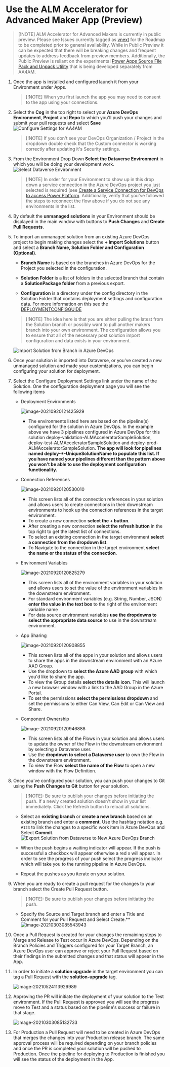 # Use the ALM Accelerator for Advanced Maker App (Preview)

>  [!NOTE] ALM Accelerator for Advanced Makers is currently in public preview. Please see Issues currently tagged as [vnext](https://github.com/microsoft/coe-starter-kit/issues?q=is%3Aopen+is%3Aissue+label%3Aalm-accelerator+label%3Avnext) for the Roadmap to be completed prior to general availability. While in Public Preview it can be expected that there will be breaking changes and frequent updates to address feedback from preview members. Additionally, the Public Preview is reliant on the experimental [Power Apps Source File Pack and Unpack Utility](https://github.com/microsoft/PowerApps-Language-Tooling) that is being developed separately from AA4AM.

1. Once the app is installed and configured launch it from your Environment under Apps.

   > [!NOTE] When you first launch the app you may need to consent to the app using your connections.

1. Select the **Cog** in the top right to select your **Azure DevOps Environment**, **Project** and **Repo** to which you'll push your changes and submit your pull requests and select **Save**
   ![Configure Settings for AA4AM](.attachments/GETTINGSTARTED/image-20210303085854533.png)

   > [!NOTE] If you don't see your DevOps Organization / Project in the dropdown double check that the Custom connector is working correctly after updating it's Security settings.

1. From the Environment Drop Down **Select the Dataverse Environment** in which you will be doing your development work.
   ![Select Dataverse Environment](.attachments/GETTINGSTARTED/image-20210303085806618.png)

   > [!NOTE] In order for your Environment to show up in this drop down a service connection in the Azure DevOps project you just selected is required (see [Create a Service Connection for DevOps to access Power Platform](SETUPGUIDE.md#create-service-connections-for-devops-to-access-power-platform). Additionally, verify that you've followed the steps to reconnect the flow above if you do not see any environments in the list.

1. By default the **unmanaged solutions** in your Environment should be displayed in the main window with buttons to **Push Changes** and **Create Pull Requests**.

1. To import an unmanaged solution from an existing Azure DevOps project to begin making changes select the **+ Import Solutions** button and select a **Branch Name, Solution Folder and Configuration (Optional)**.

   - **Branch Name** is based on the branches in Azure DevOps for the Project you selected in the configuration. 

   - **Solution Folder** is a list of folders in the selected branch that contain a **SolutionPackage folder** from a previous export.

   - **Configuration** is a directory under the config directory in the Solution Folder that contains deployment settings and configuration data. For more information on this see the [DEPLOYMENTCONFIGGUIDE](DEPLOYMENTCONFIGGUIDE.md)

   > [!NOTE] The idea here is that you are either pulling the latest from the Solution branch or possibly want to pull another makers branch into your own environment. The configuration allows you to ensure that all of the necessary post solution import configuration and data exists in your environment.

   ![Import Solution from Branch in Azure DevOps](.attachments/GETTINGSTARTED/image-20210303085946610.png)

1. Once your solution is imported into Dataverse, or you've created a new unmanaged solution and made your customizations, you can begin configuring your solution for deployment.

1. Select the Configure Deployment Settings link under the name of the Solution. One the configuration deployment page you will see the following items

   - Deployment Environments

     ![image-20210920121425929](.attachments/USERGUIDE/image-20210920121425929.png)

     - The environments listed here are based on the pipeline(s) configured for the solution in Azure DevOps. In the example above we have 3 pipelines configured in Azure DevOps for this solution deploy-validation-ALMAcceleratorSampleSolution, deploy-test-ALMAcceleratorSampleSolution and deploy-prod-ALMAcceleratorSampleSolution. **The app will look for pipelines named deploy-*-UniqueSolutionName to populate this list. If you have named your pipelines different than the pattern above you won't be able to use the deployment configuration functionality.**

   - Connection References

      ![image-20210920120530010](.attachments/USERGUIDE/image-20210920120530010.png)
      
      - This screen lists all of the connection references in your solution and allows users to create connections in their downstream environments to hook up the connection references in the target environment.
      - To create a new connection **select the + button**.
      - After creating a new connection **select the refresh button** in the top right to get the latest list of connections.
      - To select an existing connection in the target environment **select a connection from the dropdown list**.
      - To Navigate to the connection in the target environment **select the name or the status of the connection**.
      
   - Environment Variables

      ![image-20210920120825279](.attachments/USERGUIDE/image-20210920120825279.png)

      - This screen lists all of the environment variables in your solution and allows users to set the value of the environment variables in the downstream environment.
      - For standard environment variables (e.g. String, Number, JSON) **enter the value in the text box** to the right of the environment variable name
      - For data source environment variables **use the dropdowns to select the appropriate data source** to use in the downstream environment.

   - App Sharing

      ![image-20210920120908855](.attachments/USERGUIDE/image-20210920120908855.png)

      - This screen lists all of the apps in your solution and allows users to share the apps in the downstream environment with an Azure AAD Group.
      - Use  the dropdown to **select the Azure AAD group** with which you'd like to share the app. 
      - To view the Group details **select the details icon**. This will launch a new browser window with a link to the AAD Group in the Azure Portal.
      - To set the permissions **select the permissions dropdown** and set the permissions to either Can View, Can Edit or Can View and Share.

   - Component Ownership

      ![image-20210920120946888](.attachments/USERGUIDE/image-20210920120946888.png)
      
      - This screen lists all of the Flows in your solution and allows users to update the owner of the Flow in the downstream environment by selecting a Dataverse user.
      - Use  the **dropdown to select a Dataverse user** to own the Flow in the downstream environment.
      - To view the Flow **select the name of the Flow** to open a new window with the Flow Definition.

1. Once you've configured your solution, you can push your changes to Git using the **Push Changes to Git** button for your solution.

   >[!NOTE]: Be sure to publish your changes before initiating the push. If a newly created solution doesn't show in your list immediately. Click the Refresh button to reload all solutions.

   - Select an **existing branch** or **create a new branch** based on an existing branch and enter a **comment**. Use the hashtag notation e.g. `#123` to link the changes to a specific work item in Azure DevOps and Select **Commit**.
     ![Export Solution from Dataverse to New Azure DevOps Branch](.attachments/GETTINGSTARTED/image-20210303085710535.png)

   - When the push begins a waiting indicator will appear. If the push is successful a checkbox will appear otherwise a red x will appear. In order to see the progress of your push select the progress indicator which will take you to the running pipeline in Azure DevOps.
   - Repeat the pushes as you iterate on your solution.
   
1. When you are ready to create a pull request for the changes to your branch select the Create Pull Request button.

   >[!NOTE]: Be sure to publish your changes before initiating the push.

   - Specify the Source and Target branch and enter a Title and Comment for your Pull Request and Select Create.**
     ![image-20210303085543943](.attachments/GETTINGSTARTED/image-20210303085409740.png)

1. Once a Pull Request is created for your changes the remaining steps to Merge and Release to Test occur in Azure DevOps. Depending on the Branch Policies and Triggers configured for your Target Branch, an Azure DevOps user can approve or reject your Pull Request based on their findings in the submitted changes and that status will appear in the App. 

1. In order to initiate a **solution upgrade** in the target environment you can tag a Pull Request with the **solution-upgrade** tag. 

   ![image-20210524113929989](.attachments/SETUPGUIDE/image-20210524113929989.png)

1. Approving the PR will initiate the deployment of your solution to the Test environment. If the Pull Request is approved you will see the progress move to Test and a status based on the pipeline's success or failure in that stage.

   ![image-20210303085132733](.attachments/GETTINGSTARTED/image-20210303085132733.png)

1. For Production a Pull Request will need to be created in Azure DevOps that merges the changes into your Production release branch. The same approval process will be required depending on your branch policies and once the PR is completed your solution will be pushed to Production. Once the pipeline for deploying to Production is finished you will see the status of the deployment in the App.
